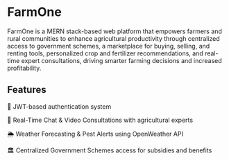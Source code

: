 
# FarmOne
FarmOne is a MERN stack-based web platform that empowers farmers and rural communities to enhance agricultural productivity through centralized access to government schemes, a marketplace for buying, selling, and renting tools, personalized crop and fertilizer recommendations, and real-time expert consultations, driving smarter farming decisions and increased profitability.
## Features
🔐 JWT-based authentication system

💬 Real-Time Chat & Video Consultations with agricultural experts

🌦️ Weather Forecasting & Pest Alerts using OpenWeather API

🏛️ Centralized Government Schemes access for subsidies and benefits
